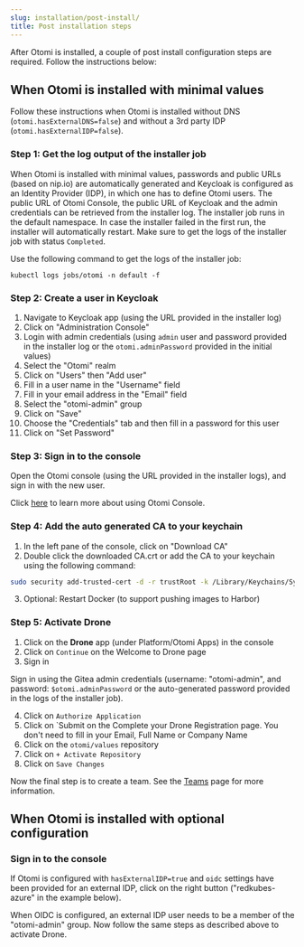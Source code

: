 ```yaml
---
slug: installation/post-install/
title: Post installation steps
---
```


After Otomi is installed, a couple of post install configuration steps are required. Follow the instructions below:

## When Otomi is installed with minimal values

Follow these instructions when Otomi is installed without DNS (`otomi.hasExternalDNS=false`) and without a 3rd party IDP (`otomi.hasExternalIDP=false`).

### Step 1: Get the log output of the installer job

When Otomi is installed with minimal values, passwords and public URLs (based on nip.io) are automatically generated and Keycloak is configured as an Identity Provider (IDP), in which one has to define Otomi users. The public URL of Otomi Console, the public URL of Keycloak and the admin credentials can be retrieved from the installer log. The installer job runs in the default namespace. In case the installer failed in the first run, the installer will automatically restart. Make sure to get the logs of the installer job with status `Completed`.

Use the following command to get the logs of the installer job:
```
kubectl logs jobs/otomi -n default -f
```

### Step 2: Create a user in Keycloak

1. Navigate to Keycloak app (using the URL provided in the installer log)
2. Click on "Administration Console"
3. Login with admin credentials (using `admin` user and password provided in the installer log or the `otomi.adminPassword` provided in the initial values)
4. Select the "Otomi" realm
5. Click on "Users" then "Add user"
6. Fill in a user name in the "Username" field
7. Fill in your email address in the "Email" field
8. Select the "otomi-admin" group
9. Click on "Save"
10. Choose the "Credentials" tab and then fill in a password for this user
11. Click on "Set Password"

### Step 3: Sign in to the console

Open the Otomi console (using the URL provided in the installer logs), and sign in with the new user.

Click [here](/docs/console) to learn more about using Otomi Console.

### Step 4: Add the auto generated CA to your keychain

1. In the left pane of the console, click on "Download CA"
2. Double click the downloaded CA.crt or add the CA to your keychain using the following command:

```bash
sudo security add-trusted-cert -d -r trustRoot -k /Library/Keychains/System.keychain ~/Downloads/ca.crt
```
3. Optional: Restart Docker (to support pushing images to Harbor)

### Step 5: Activate Drone

<!-- [Drone](https://www.drone.io/) is an integral part in the deployment of Otomi cluster configuration. -->

1. Click on the **Drone** app (under Platform/Otomi Apps) in the console
2. Click on `Continue` on the Welcome to Drone page
3. Sign in

Sign in using the Gitea admin credentials (username: "otomi-admin", and password: `$otomi.adminPassword` or the auto-generated password provided in the logs of the installer job).

4. Click on `Authorize Application`
5. Click on `Submit on the Complete your Drone Registration page. You don't need to fill in your Email, Full Name or Company Name
6. Click on the `otomi/values` repository
7. Click on `+ Activate Repository`
8. Click on `Save Changes`

Now the final step is to create a team. See the [Teams](/docs/for-ops/console/teams) page for more information.

## When Otomi is installed with optional configuration

### Sign in to the console

If Otomi is configured with `hasExternalIDP=true` and `oidc` settings have been provided for an external IDP, click on the right button ("redkubes-azure" in the example below).

<!-- ![console-login](img/console-login.png) -->

When OIDC is configured, an external IDP user needs to be a member of the "otomi-admin" group. Now follow the same steps as described above to activate Drone.
